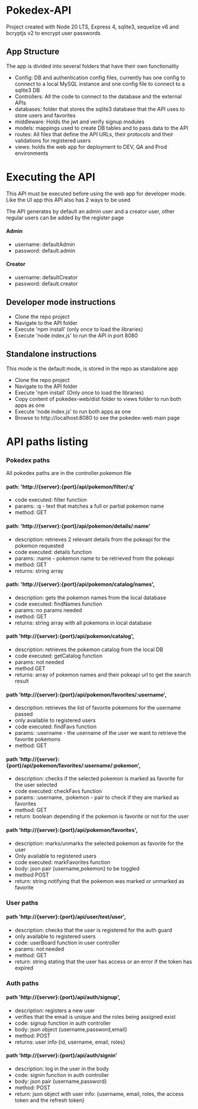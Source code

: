 # Pokedex-API
Project created with Node 20 LTS, Express 4, sqlite3, sequelize v6 and bcryptjs v2 to encrypt user passwords 

## App Structure
The app is divided into several folders that have their own functionality

- Config: DB and authentication config files, currently has one config to connect to a local MySQL instance and one config file to connect to a sqlite3 DB
- Controllers: All the code to connect to the database and the external APIs
- databases: folder that stores the sqlite3 database that the API uses to store users and favorites
- middleware: Holds the jwt and verify signup modules
- models: mappings used to create DB tables and to pass data to the API
- routes: All files that define the API URLs, their protocols and their validations for registered users
- views: holds the web app for deployment to DEV, QA and Prod environments

# Executing the API
This API must be executed before using the web app for developer mode. Like the UI app this API also has 2 ways to be 
used

The API generates by default an admin user and a creator user, other regular users can be added by the register page

#### Admin
- username: defaultAdmin
- password: default.admin

#### Creator
- username: defaultCreator
- password: default.creator

## Developer mode instructions
- Clone the repo project
- Navigate to the API folder
- Execute 'npm install' (only once to load the libraries)
- Execute 'node index.js' to run the API in port 8080


## Standalone instructions
This mode is the default mode, is stored in the repo as standalone app

- Clone the repo project
- Navigate to the API folder
- Execute 'npm install' (Only once to load the libraries)
- Copy content of pokedex-web/dist folder to views folder to run both apps as one
- Execute 'node index.js' to run both apps as one
- Browse to http://localhost:8080 to see the pokedex-web main page

# API paths listing

### Pokedex paths
All pokedex paths are in the controller.pokemon file

#### path: 'http://{server}:{port}/api/pokemon/filter/:q'
 - code executed:    filter function
 - params: :q - text that matches a full or partial pokemon name
 - method: GET

#### path: 'http://{server}:{port}/api/pokemon/details/:name'
 - description: retrieves 2 relevant details from the pokeapi for the pokemon requested
 - code executed: details function
 - params: :name - pokemon name to be retrieved from the pokeapi
 - method: GET
 - returns: string array

#### path: 'http://{server}:{port}/api/pokemon/catalog/names',
 - description: gets the pokemon names from the local database
 - code executed: findNames function
 - params: no params needed
 - method: GET
 - returns: string array with all pokemons in local database

#### path  'http://{server}:{port}/api/pokemon/catalog',
 - description: retrieves the pokemon catalog from the local DB
 - code executed: getCatalog function
 - params: not needed
 - method GET
 - returns: array of pokemon names and their pokeapi url to get the search result

#### path  'http://{server}:{port}/api/pokemon/favorites/:username',
 - description: retrieves the list of favorite pokemons for the username passed 
 - only available to registered users
 - code executed: findFavs function
 - params: :username - the username of the user we want to retrieve the favorite pokemons
 - method: GET

#### path  'http://{server}:{port}/api/pokemon/favorites/:username/:pokemon',
 - description: checks if the selected pokemon is marked as favorite for the user selected
 - code executed: checkFavs function
 - params: :username, :pokemon - pair to check if they are marked as favorites
 - method: GET
 - return: boolean depending if the pokemon is favorite or not for the user

#### path  'http://{server}:{port}/api/pokemon/favorites',
 - description: marks/unmarks the selected pokemon as favorite for the user 
 - Only available to registered users
 - code executed: markFavorites function
 - body: json pair {username,pokemon} to be toggled
 - method POST
 - return: string notifying that the pokemon was marked or unmarked as favorite


### User paths

#### path 'http://{server}:{port}/api/user/test/user',
- description: checks that the user is registered for the auth guard
- only available to registered users
- code: userBoard function in user controller
- params: not needed
- method: GET
- return: string stating that the user has access or an error if the token has expired

### Auth paths

#### path 'http://{server}:{port}/api/auth/signup',
- description: registers a new user
- verifies that the email is unique and the roles being assigned exist
- code: signup function in auth controller
- body: json object {username,password,email}
- method: POST
- returns: user info {id, username, email, roles}

#### path 'http://{server}:{port}/api/auth/signin'
 - description: log in the user in the body
 - code: signin function in auth controller
 - body: json pair {username,password}
 - method: POST
 - return: json object with user info: {username, email, roles, the access token and the refresh token}
